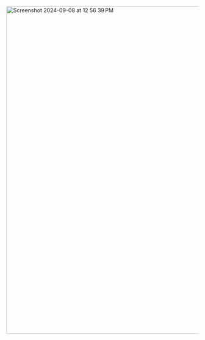 

<img width="860" alt="Screenshot 2024-09-08 at 12 56 39 PM" src="https://github.com/user-attachments/assets/47f23fe0-e2a4-4256-a1d5-543a0262961a">
